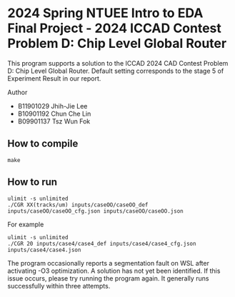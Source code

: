 # 2024 Spring NTUEE Intro to EDA Final Project - 2024 ICCAD Contest Problem D: Chip Level Global Router
This program supports a solution to the ICCAD 2024 CAD Contest Problem D: Chip Level Global Router. 
Default setting corresponds to the stage 5 of Experiment Result in our report.

Author
- B11901029 Jhih-Jie Lee
- B10901192 Chun Che Lin
- B09901137 Tsz Wun Fok

## How to compile
    make

## How to run

    ulimit -s unlimited
    ./CGR XX(tracks/um) inputs/caseOO/caseOO_def inputs/caseOO/caseOO_cfg.json inputs/caseOO/caseOO.json

For example

    ulimit -s unlimited
	./CGR 20 inputs/case4/case4_def inputs/case4/case4_cfg.json inputs/case4/case4.json

The program occasionally reports a segmentation fault on WSL after activating -O3 optimization. A solution has not yet been identified. If this issue occurs, please try running the program again. It generally runs successfully within three attempts.
